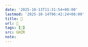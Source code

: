 ```yaml
---
date: '2025-10-13T11:31:54+08:00'
lastmod: '2025-10-14T06:42:24+08:00'
title: 󰫂
url: 󰫂
tags: [𦑏]
src: GHZR
note:
---
```

